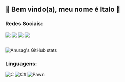 ## 🧡 Bem vindo(a), meu nome é Italo 🖤

 ### Redes Sociais:
<div> 
  <a href="https://www.youtube.com/channel/UCBBF8R97RheDkKxEmxhoM8Q" target="_blank"><img src="https://img.shields.io/badge/YouTube-FF0000?style=for-the-badge&logo=youtube&logoColor=white" target="_blank"></a>
  <a href="https://www.instagram.com/_itallok/" target="_blank"><img src="https://img.shields.io/badge/-Instagram-%23E4405F?style=for-the-badge&logo=instagram&logoColor=white" target="_blank"></a>
 	<a href="https://www.twitch.tv/itallok1" target="_blank"><img src="https://img.shields.io/badge/Twitch-9146FF?style=for-the-badge&logo=twitch&logoColor=white" target="_blank"></a>
  <a href="https://www.linkedin.com/in/italo-gabriel-ba3292264/" target="_blank"><img src="https://img.shields.io/badge/-LinkedIn-%230077B5?style=for-the-badge&logo=linkedin&logoColor=white" target="_blank"></a> 
</div>

  ##
![Anurag's GitHub stats](https://github-readme-stats.vercel.app/api?username=ItalloK&show_icons=true&theme=buefy )

### Linguagens:

![C](https://img.shields.io/badge/c-%2300599C.svg?style=for-the-badge&logo=c&logoColor=white)
![C#](https://img.shields.io/badge/c%23-%23239120.svg?style=for-the-badge&logo=csharp&logoColor=white)
![Pawn](https://i.imgur.com/3rwaj8g.png?style=for-the-badge&logo=eclipsemosquitto&logoColor=white)




